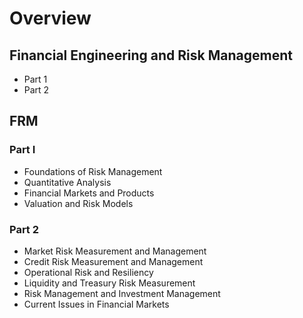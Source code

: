# Overview

## Financial Engineering and Risk Management

* Part 1
* Part 2

## FRM 

### Part I

* Foundations of Risk Management
* Quantitative Analysis
* Financial Markets and Products
* Valuation and Risk Models

### Part 2

* Market Risk Measurement and Management
* Credit Risk Measurement and Management
* Operational Risk and Resiliency
* Liquidity and Treasury Risk Measurement
* Risk Management and Investment Management
* Current Issues in Financial Markets

